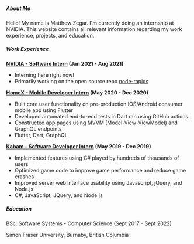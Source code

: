 ##### About Me
Hello! My name is Matthew Zegar. I'm currently doing an internship at NVIDIA. This website contains all relevant information
regarding my work experience, projects, and education.

##### Work Experience
**[NVIDIA - Software Intern](https://www.nvidia.com/en-us/) (Jan 2021 - Aug 2021)**
- Interning here right now!
- Primarily working on the open source repo [node-rapids](https://github.com/rapidsai/node-rapids)

**[HomeX - Mobile Developer Intern](https://homex.com/) (May 2020 - Dec 2020)**
- Built core user functionality on pre-production IOS/Android consumer mobile app using Flutter
- Developed automated end-to-end tests in Dart ran using GitHub actions
- Constructed app pages using MVVM (Model-View-ViewModel) and GraphQL endpoints
- Flutter, Dart, GraphQL

**[Kabam - Software Developer Intern](https://kabam.com/) (May 2019 - Dec 2019)**
- Implemented features using C# played by hundreds of thousands of users
- Optimized game code to improve game performance and reduce game crashes
- Improved server web interface usability using Javascript, jQuery, and Node.js
- C#, JavaScript, JQuery, and Node.js

##### Education
BSc. Software Systems - Computer Science (Sept 2017 - Sept 2022)

Simon Fraser University, Burnaby, British Columbia
